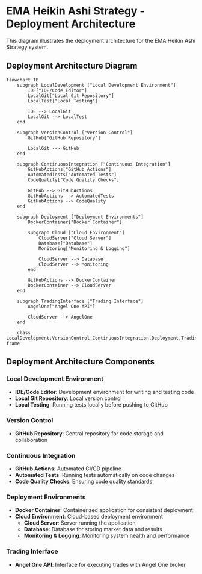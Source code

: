 # EMA Heikin Ashi Strategy - Deployment Architecture

This diagram illustrates the deployment architecture for the EMA Heikin Ashi Strategy system.

## Deployment Architecture Diagram

```mermaid
flowchart TB
    subgraph LocalDevelopment ["Local Development Environment"]
        IDE["IDE/Code Editor"]
        LocalGit["Local Git Repository"]
        LocalTest["Local Testing"]
        
        IDE --> LocalGit
        LocalGit --> LocalTest
    end
    
    subgraph VersionControl ["Version Control"]
        GitHub["GitHub Repository"]
        
        LocalGit --> GitHub
    end
    
    subgraph ContinuousIntegration ["Continuous Integration"]
        GitHubActions["GitHub Actions"]
        AutomatedTests["Automated Tests"]
        CodeQuality["Code Quality Checks"]
        
        GitHub --> GitHubActions
        GitHubActions --> AutomatedTests
        GitHubActions --> CodeQuality
    end
    
    subgraph Deployment ["Deployment Environments"]
        DockerContainer["Docker Container"]
        
        subgraph Cloud ["Cloud Environment"]
            CloudServer["Cloud Server"]
            Database["Database"]
            Monitoring["Monitoring & Logging"]
            
            CloudServer --> Database
            CloudServer --> Monitoring
        end
        
        GitHubActions --> DockerContainer
        DockerContainer --> CloudServer
    end
    
    subgraph TradingInterface ["Trading Interface"]
        AngelOne["Angel One API"]
        
        CloudServer --> AngelOne
    end
    
    class LocalDevelopment,VersionControl,ContinuousIntegration,Deployment,TradingInterface frame
```

## Deployment Architecture Components

### Local Development Environment
- **IDE/Code Editor**: Development environment for writing and testing code
- **Local Git Repository**: Local version control
- **Local Testing**: Running tests locally before pushing to GitHub

### Version Control
- **GitHub Repository**: Central repository for code storage and collaboration

### Continuous Integration
- **GitHub Actions**: Automated CI/CD pipeline
- **Automated Tests**: Running tests automatically on code changes
- **Code Quality Checks**: Ensuring code quality standards

### Deployment Environments
- **Docker Container**: Containerized application for consistent deployment
- **Cloud Environment**: Cloud-based deployment environment
  - **Cloud Server**: Server running the application
  - **Database**: Database for storing market data and results
  - **Monitoring & Logging**: Monitoring system health and performance

### Trading Interface
- **Angel One API**: Interface for executing trades with Angel One broker
